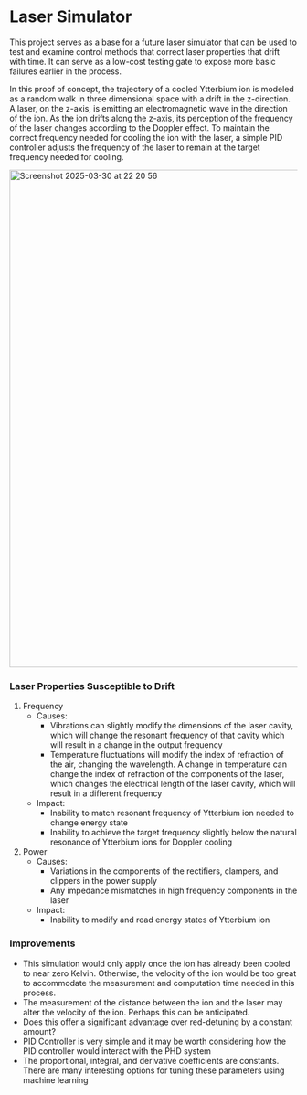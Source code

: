 # Laser Simulator
This project serves as a base for a future laser simulator that can be used to test and examine control methods that correct laser properties that drift with time. It can serve as a low-cost testing gate to expose more basic failures earlier in the process.

In this proof of concept, the trajectory of a cooled Ytterbium ion is modeled as a random walk in three dimensional space with a drift in the z-direction. A laser, on the z-axis, is emitting an electromagnetic wave in the direction of the ion. As the ion drifts along the z-axis, its perception of the frequency of the laser changes according to the Doppler effect. To maintain the correct frequency needed for cooling the ion with the laser, a simple PID controller adjusts the frequency of the laser to remain at the target frequency needed for cooling.

<img width="871" alt="Screenshot 2025-03-30 at 22 20 56" src="https://github.com/user-attachments/assets/5ef15eb3-1e28-41c9-ab7e-a865677b2a85" />


### Laser Properties Susceptible to Drift
1. Frequency
   * Causes:
     * Vibrations can slightly modify the dimensions of the laser cavity, which will change the resonant frequency of that cavity which will result in a change in the output frequency
     * Temperature fluctuations will modify the index of refraction of the air, changing the wavelength. A change in temperature can change the index of refraction of the components of the laser, which changes the electrical length of the laser cavity, which will result in a different frequency
   * Impact:
     * Inability to match resonant frequency of Ytterbium ion needed to change energy state
     * Inability to achieve the target frequency slightly below the natural resonance of Ytterbium ions for Doppler cooling
2. Power
   * Causes:
     * Variations in the components of the rectifiers, clampers, and clippers in the power supply
     * Any impedance mismatches in high frequency components in the laser
   * Impact:
     * Inability to modify and read energy states of Ytterbium ion


### Improvements
* This simulation would only apply once the ion has already been cooled to near zero Kelvin. Otherwise, the velocity of the ion would be too great to accommodate the measurement and computation time needed in this process.
* The measurement of the distance between the ion and the laser may alter the velocity of the ion. Perhaps this can be anticipated. 
* Does this offer a significant advantage over red-detuning by a constant amount?
* PID Controller is very simple and it may be worth considering how the PID controller would interact with the PHD system
* The proportional, integral, and derivative coefficients are constants. There are many interesting options for tuning these parameters using machine learning

